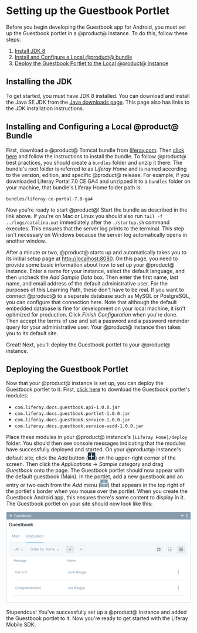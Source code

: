# Setting up the Guestbook Portlet [](id=setting-up-the-guestbook-portlet)

Before you begin developing the Guestbook app for Android, you must set up the 
Guestbook portlet in a @product@ instance. To do this, follow these steps: 

1.  [Install JDK 8](/develop/tutorials/-/knowledge_base/7-0/setting-up-the-guestbook-portlet#installing-the-jdk)
2.  [Install and Configure a Local @product@ bundle](/develop/tutorials/-/knowledge_base/7-0/setting-up-the-guestbook-portlet#installing-and-configuring-a-local-liferay-bundle)
3.  [Deploy the Guestbook Portlet to the Local @product@ Instance](/develop/tutorials/-/knowledge_base/7-0/setting-up-the-guestbook-portlet#deploying-the-guestbook-portlet)

## Installing the JDK [](id=installing-the-jdk)

To get started, you must have JDK 8 installed. You can download and install the 
Java SE JDK from the 
[Java downloads page](http://www.oracle.com/technetwork/java/javase/downloads/index.html). 
This page also has links to the JDK installation instructions. 

## Installing and Configuring a Local @product@ Bundle [](id=installing-and-configuring-a-local-liferay-bundle)

First, download a @product@ Tomcat bundle from 
[liferay.com](https://www.liferay.com/). 
Then 
[click here](/discover/deployment/-/knowledge_base/7-0/installing-product)
and follow the instructions to install the bundle. To follow @product@ best 
practices, you should create a `bundles` folder and unzip it there. The bundle's 
root folder is referred to as *Liferay Home* and is named according to the 
version, edition, and specific @product@ release. For example, if you downloaded 
Liferay Portal 7.0 CE GA4 and unzipped it to a `bundles` folder on your machine, 
that bundle's Liferay Home folder path is: 

    bundles/liferay-ce-portal-7.0-ga4

Now you're ready to start @product@! Start the bundle as described in the link 
above. If you're on Mac or Linux you should also run 
`tail -f ../logs/catalina.out` immediately after the `./startup.sh` command 
executes. This ensures that the server log prints to the terminal. This step 
isn't necessary on Windows because the server log automatically opens in another 
window. 

After a minute or two, @product@ starts up and automatically takes you to its 
initial setup page at 
[http://localhost:8080](http://localhost:8080). 
On this page, you need to provide some basic information about how to set up 
your @product@ instance. Enter a name for your instance, select the default 
language, and then uncheck the *Add Sample Data* box. Then enter the first name, 
last name, and email address of the default administrative user. For the 
purposes of this Learning Path, these don't have to be real. If you want to 
connect @product@ to a separate database such as MySQL or PostgreSQL, you can 
configure that connection here. Note that although the default embedded database 
is fine for development on your local machine, it isn't optimized for 
production. Click *Finish Configuration* when you're done. Then accept the terms 
of use and set a password and a password reminder query for your administrative 
user. Your @product@ instance then takes you to its default site. 

Great! Next, you'll deploy the Guestbook portlet to your @product@ instance. 

## Deploying the Guestbook Portlet [](id=deploying-the-guestbook-portlet)

Now that your @product@ instance is set up, you can deploy the Guestbook portlet 
to it. First, 
[click here](https://dev.liferay.com/documents/10184/656312/guestbook-services.zip) 
to download the Guestbook portlet's modules: 

- `com.liferay.docs.guestbook.api-1.0.0.jar`
- `com.liferay.docs.guestbook.portlet-1.0.0.jar`
- `com.liferay.docs.guestbook.service-1.0.0.jar`
- `com.liferay.docs.guestbook.service-wsdd-1.0.0.jar`

Place these modules in your @product@ instance's `[Liferay Home]/deploy` folder. 
You should then see console messages indicating that the modules have 
successfully deployed and started. On your @product@ instance's default site, 
click the *Add* button (![Add](../../../images/icon-control-menu-add.png)) on 
the upper-right corner of the screen. Then click the *Applications* &rarr; 
*Sample* category and drag *Guestbook* onto the page. The Guestbook portlet 
should now appear with the default guestbook (Main). In the portlet, add a new 
guestbook and an entry or two each from the *Add* menu 
(![Add](../../../images/icon-app-add.png)) that appears in the top right of the 
portlet's border when you mouse over the portlet. When you create the Guestbook 
Android app, this ensures there's some content to display in it. The Guestbook 
portlet on your site should now look like this: 

![Figure 1: The Guestbook portlet, with a new guestbook and some entries.](../../../images/guestbook-portlet-01.png)

Stupendous! You've successfully set up a @product@ instance and added the 
Guestbook portlet to it. Now you're ready to get started with the Liferay Mobile 
SDK. 
